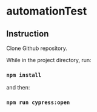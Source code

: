# automationTest

## Instruction

Clone Github repository.

While in the project directory, run:

### `npm install`

and then:

### `npm run cypress:open`
